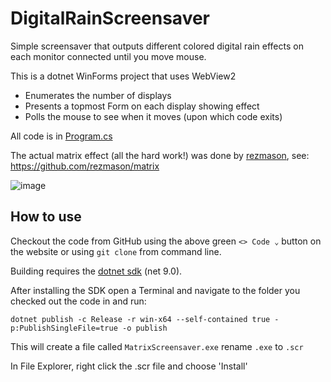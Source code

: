 # DigitalRainScreensaver

Simple screensaver that outputs different colored digital rain effects on each monitor connected until you move mouse.

This is a dotnet WinForms project that uses WebView2

- Enumerates the number of displays
- Presents a topmost Form on each display showing effect
- Polls the mouse to see when it moves (upon which code exits)

All code is in [Program.cs](./MatrixScreensaver/Program.cs)

The actual matrix effect (all the hard work!) was done by [rezmason](https://github.com/rezmason), see: https://github.com/rezmason/matrix

![image](https://github.com/user-attachments/assets/5db5981f-7205-42d1-afb7-0b3946d53e48)

## How to use

Checkout the code from GitHub using the above green `<> Code ⌄` button on the website or using `git clone` from command line.

Building requires the [dotnet sdk](https://dotnet.microsoft.com/en-us/download) (net 9.0).

After installing the SDK open a Terminal and navigate to the folder you checked out the code in and run:

```
dotnet publish -c Release -r win-x64 --self-contained true -p:PublishSingleFile=true -o publish
```

This will create a file called `MatrixScreensaver.exe` rename `.exe` to `.scr`

In File Explorer, right click the .scr file and choose 'Install'
